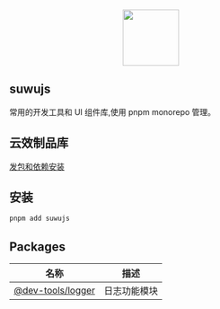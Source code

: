 <br>

<p align="center">
<img src="https://api.iconify.design/fluent-emoji:dog-face.svg" style="width:100px;" />
</p>

## suwujs

常用的开发工具和 UI 组件库,使用 pnpm monorepo 管理。

## 云效制品库

[发包和依赖安装](https://packages.aliyun.com/npm/npm-registry/guide)

## 安装

```bash
pnpm add suwujs
```

## Packages

|名称|描述|
|---|---|
|[@dev-tools/logger](https://github.com/wechatferry/wechatferry/tree/main/packages/core)| 日志功能模块 |
